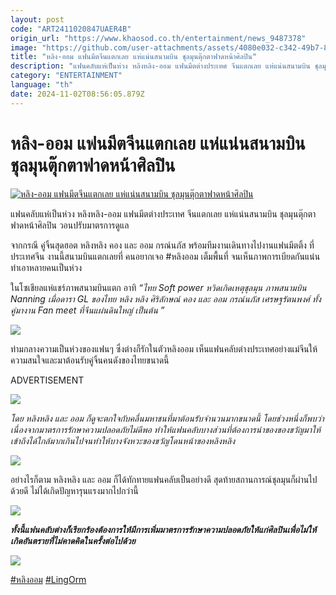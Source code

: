 ```yaml
---
layout: post
code: "ART2411020847UAER4B"
origin_url: "https://www.khaosod.co.th/entertainment/news_9487378"
image: "https://github.com/user-attachments/assets/4080e032-c342-49b7-8d32-30383a692871"
title: "หลิง-ออม แฟนมีตจีนแตกเลย แห่แน่นสนามบิน ชุลมุนตุ๊กตาฟาดหน้าศิลปิน"
description: "แฟนคลับแห่เป็นห่วง หลิงหลิง-ออม แฟนมีตต่างประเทศ จีนแตกเลย แห่แน่นสนามบิน ชุลมุนตุ๊กตาฟาดหน้าศิลปิน วอนปรับมาตรการดูแล จากกรณี"
category: "ENTERTAINMENT"
language: "th"
date: 2024-11-02T08:56:05.879Z
---
```


# หลิง-ออม แฟนมีตจีนแตกเลย แห่แน่นสนามบิน ชุลมุนตุ๊กตาฟาดหน้าศิลปิน

[![หลิง-ออม แฟนมีตจีนแตกเลย แห่แน่นสนามบิน ชุลมุนตุ๊กตาฟาดหน้าศิลปิน](https://www.khaosod.co.th/wpapp/uploads/2024/11/lingormchinafanmeet211679998.jpg "หลิง-ออม แฟนมีตจีนแตกเลย แห่แน่นสนามบิน ชุลมุนตุ๊กตาฟาดหน้าศิลปิน")](https://www.khaosod.co.th/wpapp/uploads/2024/11/lingormchinafanmeet211679998.jpg)

แฟนคลับแห่เป็นห่วง หลิงหลิง-ออม แฟนมีตต่างประเทศ จีนแตกเลย แห่แน่นสนามบิน ชุลมุนตุ๊กตาฟาดหน้าศิลปิน วอนปรับมาตรการดูแล

จากกรณี คู่จิ้นสุดฮอต หลิงหลิง คอง และ ออม กรณ์นภัส พร้อมทีมงานเดินทางไปงานแฟนมีตติ้ง ที่ประเทศจีน งานนี้สนามบินแตกเลยที่ คนอยากเจอ #หลิงออม เต็มพื้นที่ จนเห็นภาพการเบียดกันแน่นทำเอาหลายคนเป็นห่วง

ในโซเชียลแห่แชร์ภาพสนามบินแตก อาทิ _“ไทย Soft power หวิดเกิดเหตุชุลมุน ภาพสนามบิน Nanning เมื่อดารา GL ของไทย หลิง หลิง ศิริลักษณ์ คอง และ ออม กรณ์นภัส เศรษฐรัตนพงศ์ ทั้งคู่มางาน Fan meet ที่จีนแผ่นดินใหญ่ เป็นต้น ”_

[![](https://www.khaosod.co.th/wpapp/uploads/2024/11/lingormchinafanmeet2116712.jpg)](https://www.khaosod.co.th/wpapp/uploads/2024/11/lingormchinafanmeet2116712.jpg)

ท่ามกลางความเป็นห่วงของแฟนๆ ซึ่งต่างก็รักในตัวหลิงออม เห็นแฟนคลับต่างประเทศอย่างแม่จีนให้ความสนใจและมาต้อนรับคู่จิ้นคนดังของไทยขนาดนี้

ADVERTISEMENT

[![](https://www.khaosod.co.th/wpapp/uploads/2024/11/lingormchinafanmeet2116711.jpg)](https://www.khaosod.co.th/wpapp/uploads/2024/11/lingormchinafanmeet2116711.jpg)

_โดย หลิงหลิง และ ออม ก็ดูจะตกใจกับคลื่นมหาชนที่มาต้อนรับจำนวนมากขนาดนี้ โดยช่วงหนึ่งก็พบว่า เนื่องจากมาตรการรักษาความปลอดภัยไม่ดีพอ ทำให้แฟนคลับบางส่วนที่ต้องการนำของของขวัญมาให้เข้าถึงได้ใกล้มากเกินไปจนทำให้บางจังหวะของขวัญโดนหน้าของหลิงหลิง_

[![](https://www.khaosod.co.th/wpapp/uploads/2024/11/lingormchinafanmeet2116713.jpg)](https://www.khaosod.co.th/wpapp/uploads/2024/11/lingormchinafanmeet2116713.jpg)

อย่างไรก็ตาม หลิงหลิง และ ออม ก็ได้ทักทายแฟนคลับเป็นอย่างดี สุดท้ายสถานการณ์ชุลมุนก็ผ่านไปด้วยดี ไม่ได้เกิดปัญหารุนแรงมากไปกว่านี้

[![](https://www.khaosod.co.th/wpapp/uploads/2024/11/lingormchinafanmeet2116714.jpg)](https://www.khaosod.co.th/wpapp/uploads/2024/11/lingormchinafanmeet2116714.jpg)

_**ทั้งนี้แฟนคลับต่างก็เรียกร้องต้องการให้มีการเพิ่มมาตรการรักษาความปลอดภัยให้แก่ศิลปินเพื่อไม่ให้เกิดอันตรายที่ไม่คาดคิดในครั้งต่อไปด้วย**_

[![](https://www.khaosod.co.th/wpapp/uploads/2024/11/lingormchinafanmeet2116715.jpg)](https://www.khaosod.co.th/wpapp/uploads/2024/11/lingormchinafanmeet2116715.jpg)

[#หลิงออม](https://x.com/hashtag/%E0%B8%AB%E0%B8%A5%E0%B8%B4%E0%B8%87%E0%B8%AD%E0%B8%AD%E0%B8%A1?src=hashtag_click) [#LingOrm](https://x.com/hashtag/LingOrm?src=hashtag_click)